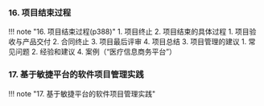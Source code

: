 
### 16. 项目结束过程 ###


!!! note "16. 项目结束过程(p388)"
	1. 项目终止
	2. 项目结束的具体过程
		1. 项目验收与产品交付
		2. 合同终止
		3. 项目最后评审
		4. 项目总结
	3. 项目管理的建议
		1. 常见问题
		2. 经验和建议
	4. 案例（“医疗信息商务平台”）


### 17. 基于敏捷平台的软件项目管理实践 ###

!!! note "17. 基于敏捷平台的软件项目管理实践"

